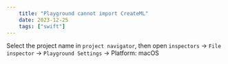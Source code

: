 ```yaml
---
    title: "Playground cannot import CreateML"
    date: 2023-12-25
    tags: ["swift"]
---
```


Select the project name in `project navigator`, then open `inspectors` -> `File inspector` -> `Playground Settings` -> Platform: macOS  
